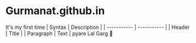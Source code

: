 # Gurmanat.github.in
It's my first time 
| Syntax | Description |
| ----------- | ----------- |
| Header | Title |
| Paragraph | Text |
pyare Lal Garg 🫠
